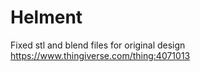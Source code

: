 # Helment 

Fixed stl and blend files for original design https://www.thingiverse.com/thing:4071013

